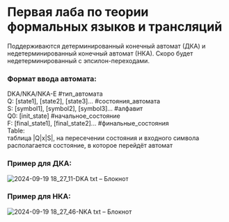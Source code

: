 # Первая лаба по теории формальных языков и трансляций
Поддерживаются детерминированный конечный автомат (ДКА) и недетерминированный конечный автомат (НКА). 
Скоро будет недетерминированный с эпсилон-переходами.  
### Формат ввода автомата:  
DKA/NKA/NKA-E #тип_автомата  
Q: [state1], [state2], [state3]... #состояния_автомата  
S: [symbol1], [symbol2], [symbol3]... #алфавит  
Q0: [init_state] #начальное_состояние  
F: [final_state1], [final_state2]... #финальные_состояния   
Table:  
таблица |Q|x|S|, на пересечении состояния и входного символа располагается состояние, в которое перейдёт автомат
### Пример для ДКА:
![2024-09-19 18_27_11-DKA txt – Блокнот](https://github.com/user-attachments/assets/c80408e5-854b-4ad1-86c3-069009f4533f)
### Пример для НКА:
![2024-09-19 18_27_46-NKA txt – Блокнот](https://github.com/user-attachments/assets/b1ea6294-c7e7-4991-9801-5421e8f305b4)
